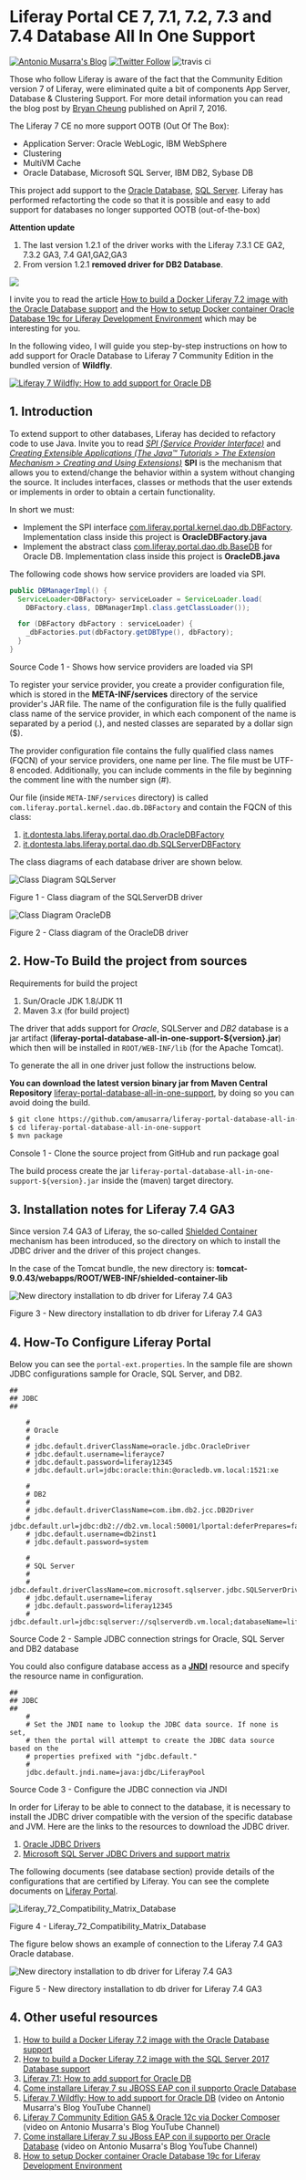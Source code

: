 # Liferay Portal CE 7, 7.1, 7.2, 7.3 and 7.4 Database All In One Support
[![Antonio Musarra's Blog](https://img.shields.io/badge/maintainer-Antonio_Musarra's_Blog-purple.svg?colorB=6e60cc)](https://www.dontesta.it)
[![Twitter Follow](https://img.shields.io/twitter/follow/antonio_musarra.svg?style=social&label=%40antonio_musarra%20on%20Twitter&style=plastic)](https://twitter.com/antonio_musarra) ![travis ci](https://travis-ci.org/amusarra/liferay-portal-database-all-in-one-support.svg?branch=master)

Those who follow Liferay is aware of the fact that the Community Edition
version 7 of Liferay, were eliminated quite a bit of components App Server,
Database & Clustering Support. For more detail information you can read the
blog post by [Bryan Cheung]( https://www.liferay.com/it/web/bryan.cheung/blog/-/blogs/liferay-portal-7-ce-app-server-database-clustering-support) published on April 7, 2016.

The Liferay 7 CE no more support OOTB (Out Of The Box):

* Application Server: Oracle WebLogic, IBM WebSphere
* Clustering
* MultiVM Cache
* Oracle Database, Microsoft SQL Server, IBM DB2, Sybase DB

This project add support to the [Oracle Database](https://www.oracle.com/database/), [SQL Server](https://www.microsoft.com/sql-server/sql-server-2019).
Liferay has performed refactorting the code so that it is possible and easy
to add support for databases no longer supported OOTB (out-of-the-box)

**Attention update**
1. The last version 1.2.1 of the driver works with the Liferay 7.3.1 CE GA2, 7.3.2 GA3, 7.4 GA1,GA2,GA3
2. From version 1.2.1 **removed driver for DB2 Database**.

[<img src="https://www.dontesta.it/wp-content/uploads/2017/04/PayPalMeAntonioMusarra.png">](https://paypal.me/AntonioMusarra)

I invite you to read the article [How to build a Docker Liferay 7.2 image with the Oracle Database support](https://www.dontesta.it/en/2019/08/21/how-to-build-a-docker-liferay-7-2-image-with-the-oracle-database-support/) and the [How to setup Docker container Oracle Database 19c for Liferay Development Environment](https://www.dontesta.it/en/2020/03/15/how-to-setup-docker-container-oracle-database-19c-for-liferay-development-environment/) which
may be interesting for you.

In the following video, I will guide you step-by-step instructions on how to
add support for Oracle Database to Liferay 7 Community Edition in the bundled
version of **Wildfly**.

[![Liferay 7 Wildfly: How to add support for Oracle DB ](https://img.youtube.com/vi/7fojCjko7Ac/0.jpg)](https://www.youtube.com/watch?v=7fojCjko7Ac)

## 1. Introduction
To extend support to other databases, Liferay has decided to refactory code to
use Java. Invite you to read [*SPI (Service Provider Interface)*](https://docs.oracle.com/javase/tutorial/sound/SPI-intro.html) and [*Creating Extensible Applications (The Java™ Tutorials > The Extension Mechanism > Creating and Using Extensions)*](https://docs.oracle.com/javase/tutorial/ext/basics/spi.html)
**SPI** is the mechanism that allows you to extend/change the behavior within a
system without changing the source. It includes interfaces, classes or methods
that the user extends or implements in order to obtain a certain functionality.

In short we must:
* Implement the SPI interface [com.liferay.portal.kernel.dao.db.DBFactory](https://github.com/liferay/liferay-portal/blob/7.3.1-ga2/portal-kernel/src/com/liferay/portal/kernel/dao/db/DBFactory.java). Implementation class inside this project is **OracleDBFactory.java**
* Implement the abstract class [com.liferay.portal.dao.db.BaseDB](https://github.com/liferay/liferay-portal/blob/7.3.1-ga2/portal-impl/src/com/liferay/portal/dao/db/BaseDB.java) for Oracle DB. Implementation class inside this project is **OracleDB.java**

The following code shows how service providers are loaded via SPI.

```java
public DBManagerImpl() {
  ServiceLoader<DBFactory> serviceLoader = ServiceLoader.load(
    DBFactory.class, DBManagerImpl.class.getClassLoader());

  for (DBFactory dbFactory : serviceLoader) {
    _dbFactories.put(dbFactory.getDBType(), dbFactory);
  }
}
```
Source Code 1 - Shows how service providers are loaded via SPI

To register your service provider, you create a provider configuration file,
which is stored in the **META-INF/services** directory of the service provider's
JAR file. The name of the configuration file is the fully qualified class name
of the service provider, in which each component of the name is separated by a
period (.), and nested classes are separated by a dollar sign ($).

The provider configuration file contains the fully qualified class names (FQCN)
of your service providers, one name per line. The file must be UTF-8 encoded.
Additionally, you can include comments in the file by beginning the comment line
with the number sign (#).

Our file (inside `META-INF/services` directory) is called `com.liferay.portal.kernel.dao.db.DBFactory` and contain the
FQCN of this class:

1. [it.dontesta.labs.liferay.portal.dao.db.OracleDBFactory](https://github.com/amusarra/liferay-portal-database-all-in-one-support/blob/master/src/main/java/it/dontesta/labs/liferay/portal/dao/db/OracleDBFactory.java)
2. [it.dontesta.labs.liferay.portal.dao.db.SQLServerDBFactory](https://github.com/amusarra/liferay-portal-database-all-in-one-support/blob/master/src/main/java/it/dontesta/labs/liferay/portal/dao/db/SQLServerDBFactory.java)

The class diagrams of each database driver are shown below.

![Class Diagram SQLServer](./docs/images/ClassDiagram_SQLServer_1.png)

Figure 1 - Class diagram of the SQLServerDB driver

![Class Diagram OracleDB](./docs/images/ClassDiagram_OracleDB_1.png)

Figure 2 - Class diagram of the OracleDB driver

## 2. How-To Build the project from sources
Requirements for build the project
1. Sun/Oracle JDK 1.8/JDK 11
2. Maven 3.x (for build project)

The driver that adds support for *Oracle*, SQLServer and *DB2* database
is a jar artifact (**liferay-portal-database-all-in-one-support-${version}.jar**) which
then will be installed in `ROOT/WEB-INF/lib` (for the Apache Tomcat).

To generate the all in one driver just follow the instructions below.

**You can download the latest version binary jar from Maven Central Repository**
[liferay-portal-database-all-in-one-support](https://search.maven.org/#search%7Cga%7C1%7Cit.dontesta),
by doing so you can avoid doing the build.

```bash
$ git clone https://github.com/amusarra/liferay-portal-database-all-in-one-support.git
$ cd liferay-portal-database-all-in-one-support
$ mvn package
```

Console 1 - Clone the source project from GitHub and run package goal

The build process create the jar
`liferay-portal-database-all-in-one-support-${version}.jar` inside the (maven)
target directory.

## 3. Installation notes for Liferay 7.4 GA3
Since version 7.4 GA3 of Liferay, the so-called [Shielded Container](https://issues.liferay.com/browse/LPS-104371) 
mechanism has been introduced, so the directory on which to install the JDBC 
driver and the driver of this project changes.

In the case of the Tomcat bundle, the new directory is: 
**tomcat-9.0.43/webapps/ROOT/WEB-INF/shielded-container-lib**

![New directory installation to db driver for Liferay 7.4 GA3](./docs/images/new_location_to_install_driver.png)

Figure 3 - New directory installation to db driver for Liferay 7.4 GA3

## 4. How-To Configure Liferay Portal

Below you can see the `portal-ext.properties`. In the sample file are shown JDBC
configurations sample for Oracle, SQL Server, and DB2.

```properties
##
## JDBC
##

    #
    # Oracle
    #
    # jdbc.default.driverClassName=oracle.jdbc.OracleDriver
    # jdbc.default.username=liferayce7
    # jdbc.default.password=liferay12345
    # jdbc.default.url=jdbc:oracle:thin:@oracledb.vm.local:1521:xe

    #
    # DB2
    #
    # jdbc.default.driverClassName=com.ibm.db2.jcc.DB2Driver
    # jdbc.default.url=jdbc:db2://db2.vm.local:50001/lportal:deferPrepares=false;fullyMaterializeInputStreams=true;fullyMaterializeLobData=true;progresssiveLocators=2;progressiveStreaming=2;
    # jdbc.default.username=db2inst1
    # jdbc.default.password=system

    #
    # SQL Server
    #
    # jdbc.default.driverClassName=com.microsoft.sqlserver.jdbc.SQLServerDriver
    # jdbc.default.username=liferay
    # jdbc.default.password=liferay12345
    # jdbc.default.url=jdbc:sqlserver://sqlserverdb.vm.local;databaseName=liferayce7
```

Source Code 2 - Sample JDBC connection strings for Oracle, SQL Server and DB2 database

You could also configure database access as a **[JNDI](https://en.wikipedia.org/wiki/Java_Naming_and_Directory_Interface)** resource and specify the
resource name in configuration.

```properties
##
## JDBC
##
    #
    # Set the JNDI name to lookup the JDBC data source. If none is set,
    # then the portal will attempt to create the JDBC data source based on the
    # properties prefixed with "jdbc.default."
    #
    jdbc.default.jndi.name=java:jdbc/LiferayPool
```

Source Code 3 - Configure the JDBC connection via JNDI

In order for Liferay to be able to connect to the database, it is necessary to
install the JDBC driver compatible with the version of the specific database and
JVM. Here are the links to the resources to download the JDBC driver.

1. [Oracle JDBC Drivers](https://www.oracle.com/database/technologies/appdev/jdbc-downloads.html)
2. [Microsoft SQL Server JDBC Drivers and support matrix](https://docs.microsoft.com/en-us/sql/connect/jdbc/microsoft-jdbc-driver-for-sql-server-support-matrix?view=sql-server-ver15)

The following documents (see database section) provide details of the
configurations that are certified by Liferay. You can see the complete
documents on [Liferay Portal](https://web.liferay.com/it/services/support/compatibility-matrix).

![Liferay_72_Compatibility_Matrix_Database](docs/images/Liferay_72_Compatibility_Matrix_Database.png)

Figure 4 - Liferay_72_Compatibility_Matrix_Database

The figure below shows an example of connection to the Liferay 7.4 GA3 Oracle database.

![New directory installation to db driver for Liferay 7.4 GA3](./docs/images/view_database_oracle_19c_liferay_74_ga3.png)

Figure 5 - New directory installation to db driver for Liferay 7.4 GA3

## 4. Other useful resources

1. [How to build a Docker Liferay 7.2 image with the Oracle Database support](https://www.dontesta.it/en/2019/08/21/how-to-build-a-docker-liferay-7-2-image-with-the-oracle-database-support/)
2. [How to build a Docker Liferay 7.2 image with the SQL Server 2017 Database support](https://www.dontesta.it/en/2019/10/06/how-to-build-a-docker-liferay-7-2-image-with-the-sql-server-2017-database-support/)
3. [Liferay 7.1: How to add support for Oracle DB](https://www.dontesta.it/en/2018/10/07/liferay-7-1-how-to-add-support-for-oracle-db/)
4. [Come installare Liferay 7 su JBOSS EAP con il supporto Oracle Database](https://www.slideshare.net/amusarra/come-installare-liferay-7-su-jboss-eap-con-il-support-oracle-database)
5. [Liferay 7 Wildfly: How to add support for Oracle DB](https://www.youtube.com/watch?v=7fojCjko7Ac) (video on Antonio Musarra's Blog YouTube Channel)
6. [Liferay 7 Community Edition GA5 & Oracle 12c via Docker Composer](https://www.youtube.com/watch?v=yLVCEl8L8cU) (video on Antonio Musarra's Blog YouTube Channel)
7. [Come installare Liferay 7 su JBoss EAP con il supporto per Oracle Database](https://www.youtube.com/watch?v=QaVaP89yWiM&t=848s) (video on Antonio Musarra's Blog YouTube Channel)
8. [How to setup Docker container Oracle Database 19c for Liferay Development Environment](https://www.dontesta.it/en/2020/03/15/how-to-setup-docker-container-oracle-database-19c-for-liferay-development-environment/)